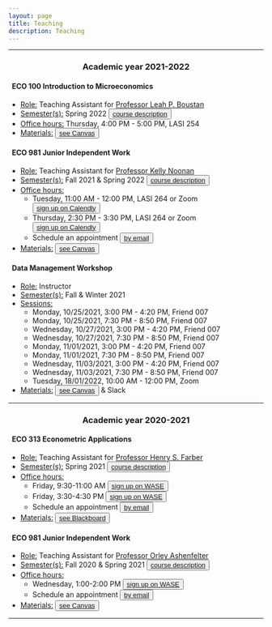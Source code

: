 ```yaml
---
layout: page
title: Teaching
description: Teaching
---
```


<hr />

### <center>Academic year 2021-2022</center>

#### &nbsp; ECO 100 Introduction to Microeconomics
* <u>Role:</u> Teaching Assistant for <a href="https://scholar.princeton.edu/lboustan/home">Professor Leah P. Boustan</a>
* <u>Semester(s):</u> Spring 2022 <button type="button" class="btn btn-xs btn-default"><a href="https://registrar.princeton.edu/course-offerings/course-details?term=1224&courseid=001381">course description</a></button>
* <u>Office hours:</u> Thursday, 4:00 PM - 5:00 PM, LASI 254 
* <u>Materials:</u> <button type="button" class="btn btn-xs btn-default"><a href="https://princeton.instructure.com/courses/6026">see Canvas</a></button>

#### &nbsp; ECO 981 Junior Independent Work
* <u>Role:</u> Teaching Assistant for <a href="https://economics.princeton.edu/people/">Professor Kelly Noonan</a>
* <u>Semester(s):</u> Fall 2021 & Spring 2022 <button type="button" class="btn btn-xs btn-default"><a href="https://economics.princeton.edu/undergraduate-program/independent-work/junior-independent-work/">course description</a></button>
* <u>Office hours:</u> 
  - Tuesday, 11:00 AM - 12:00 PM, LASI 264 or Zoom <button type="button" class="btn btn-xs btn-default"><a href="https://calendly.com/christine-cai/eco-981-ai-office-hours">sign up on Calendly</a></button>
  - Thursday, 2:30 PM - 3:30 PM, LASI 264 or Zoom <button type="button" class="btn btn-xs btn-default"><a href="https://calendly.com/christine-cai/eco-981-ai-office-hours">sign up on Calendly</a></button>
  - Schedule an appointment <button type="button" class="btn btn-xs btn-default"><a href="mailto:christine.cai@princeton.edu">by email</a></button>
* <u>Materials:</u> <button type="button" class="btn btn-xs btn-default"><a href="https://princeton.instructure.com/groups/5404/pages">see Canvas</a></button>

#### &nbsp; Data Management Workshop
* <u>Role:</u> Instructor
* <u>Semester(s):</u> Fall & Winter 2021 
* <u>Sessions:</u> 
  - Monday, 10/25/2021, 3:00 PM - 4:20 PM, Friend 007
  - Monday, 10/25/2021, 7:30 PM - 8:50 PM, Friend 007
  - Wednesday, 10/27/2021, 3:00 PM - 4:20 PM, Friend 007
  - Wednesday, 10/27/2021, 7:30 PM - 8:50 PM, Friend 007
  - Monday, 11/01/2021, 3:00 PM - 4:20 PM, Friend 007
  - Monday, 11/01/2021, 7:30 PM - 8:50 PM, Friend 007
  - Wednesday, 11/03/2021, 3:00 PM - 4:20 PM, Friend 007
  - Wednesday, 11/03/2021, 7:30 PM - 8:50 PM, Friend 007
  - Tuesday, 18/01/2022, 10:00 AM - 12:00 PM, Zoom
* <u>Materials:</u> <button type="button" class="btn btn-xs btn-default"><a href="https://princeton.instructure.com/courses/5014/modules">see Canvas</a></button> & Slack

<hr />

### <center>Academic year 2020-2021</center>

#### &nbsp; ECO 313 Econometric Applications
* <u>Role:</u> Teaching Assistant for <a href="https://irs.princeton.edu/people/henry-farber">Professor Henry S. Farber</a>
* <u>Semester(s):</u> Spring 2021 <button type="button" class="btn btn-xs btn-default"><a href="https://registrar.princeton.edu/course-offerings/course-details?term=1214&courseid=001395">course description</a></button>
* <u>Office hours:</u>
  - Friday, 9:30-11:00 AM <button type="button" class="btn btn-xs btn-default"><a href="https://wase.princeton.edu">sign up on WASE</a></button>
  - Friday, 3:30-4:30 PM <button type="button" class="btn btn-xs btn-default"><a href="https://wase.princeton.edu">sign up on WASE</a></button>
  - Schedule an appointment <button type="button" class="btn btn-xs btn-default"><a href="mailto:christine.cai@princeton.edu">by email</a></button>
* <u>Materials:</u> <button type="button" class="btn btn-xs btn-default"><a href="https://blackboard.princeton.edu">see Blackboard</a></button>

#### &nbsp; ECO 981 Junior Independent Work
* <u>Role:</u> Teaching Assistant for <a href="https://irs.princeton.edu/people/orley-c-ashenfelter">Professor Orley Ashenfelter</a>
* <u>Semester(s):</u> Fall 2020 & Spring 2021 <button type="button" class="btn btn-xs btn-default"><a href="https://economics.princeton.edu/undergraduate-program/independent-work/junior-independent-work/">course description</a></button>
* <u>Office hours:</u> 
  - Wednesday, 1:00-2:00 PM <button type="button" class="btn btn-xs btn-default"><a href="https://wase.princeton.edu">sign up on WASE</a></button>
  - Schedule an appointment <button type="button" class="btn btn-xs btn-default"><a href="mailto:christine.cai@princeton.edu">by email</a></button>
* <u>Materials:</u> <button type="button" class="btn btn-xs btn-default"><a href="https://princeton.instructure.com/groups/1110/pages">see Canvas</a></button>

<hr />
